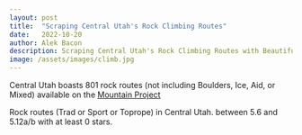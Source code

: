 ```yaml
---
layout: post
title:  "Scraping Central Utah's Rock Climbing Routes"
date:   2022-10-20
author: Alek Bacon
description: Scraping Central Utah's Rock Climbing Routes with Beautiful Soup
image: /assets/images/climb.jpg
---
```


Central Utah boasts 801 rock routes (not including Boulders, Ice, Aid, or Mixed) available on the [Mountain Project](https://www.mountainproject.com/)<br>

Rock routes (Trad or Sport or Toprope) in Central Utah. between 5.6 and 5.12a/b with at least 0 stars.

